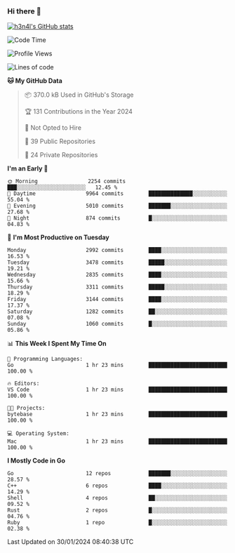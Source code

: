 ### Hi there 👋

[![h3n4l's GitHub stats](https://github-readme-stats.vercel.app/api?username=h3n4l&count_private=true&show_icons=true&theme=radical)](https://github.com/h3n4l/github-readme-stats)

<!--START_SECTION:waka-->
![Code Time](http://img.shields.io/badge/Code%20Time-1%2C834%20hrs%2046%20mins-blue)

![Profile Views](http://img.shields.io/badge/Profile%20Views-1-blue)

![Lines of code](https://img.shields.io/badge/From%20Hello%20World%20I%27ve%20Written-5.2%20million%20lines%20of%20code-blue)

**🐱 My GitHub Data** 

> 📦 370.0 kB Used in GitHub's Storage 
 > 
> 🏆 131 Contributions in the Year 2024
 > 
> 🚫 Not Opted to Hire
 > 
> 📜 39 Public Repositories 
 > 
> 🔑 24 Private Repositories 
 > 
**I'm an Early 🐤** 

```text
🌞 Morning                2254 commits        ███░░░░░░░░░░░░░░░░░░░░░░   12.45 % 
🌆 Daytime                9964 commits        ██████████████░░░░░░░░░░░   55.04 % 
🌃 Evening                5010 commits        ███████░░░░░░░░░░░░░░░░░░   27.68 % 
🌙 Night                  874 commits         █░░░░░░░░░░░░░░░░░░░░░░░░   04.83 % 
```
📅 **I'm Most Productive on Tuesday** 

```text
Monday                   2992 commits        ████░░░░░░░░░░░░░░░░░░░░░   16.53 % 
Tuesday                  3478 commits        █████░░░░░░░░░░░░░░░░░░░░   19.21 % 
Wednesday                2835 commits        ████░░░░░░░░░░░░░░░░░░░░░   15.66 % 
Thursday                 3311 commits        █████░░░░░░░░░░░░░░░░░░░░   18.29 % 
Friday                   3144 commits        ████░░░░░░░░░░░░░░░░░░░░░   17.37 % 
Saturday                 1282 commits        ██░░░░░░░░░░░░░░░░░░░░░░░   07.08 % 
Sunday                   1060 commits        █░░░░░░░░░░░░░░░░░░░░░░░░   05.86 % 
```


📊 **This Week I Spent My Time On** 

```text
💬 Programming Languages: 
Go                       1 hr 23 mins        █████████████████████████   100.00 % 

🔥 Editors: 
VS Code                  1 hr 23 mins        █████████████████████████   100.00 % 

🐱‍💻 Projects: 
bytebase                 1 hr 23 mins        █████████████████████████   100.00 % 

💻 Operating System: 
Mac                      1 hr 23 mins        █████████████████████████   100.00 % 
```

**I Mostly Code in Go** 

```text
Go                       12 repos            ███████░░░░░░░░░░░░░░░░░░   28.57 % 
C++                      6 repos             ████░░░░░░░░░░░░░░░░░░░░░   14.29 % 
Shell                    4 repos             ██░░░░░░░░░░░░░░░░░░░░░░░   09.52 % 
Rust                     2 repos             █░░░░░░░░░░░░░░░░░░░░░░░░   04.76 % 
Ruby                     1 repo              █░░░░░░░░░░░░░░░░░░░░░░░░   02.38 % 
```




 Last Updated on 30/01/2024 08:40:38 UTC
<!--END_SECTION:waka-->

